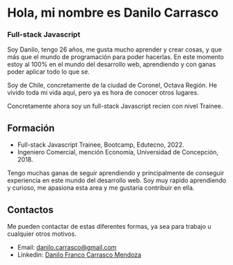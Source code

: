 # Hola, mi nombre es Danilo Carrasco
### Full-stack Javascript

Soy Danilo, tengo 26 años, me gusta mucho aprender y crear cosas, y que más que el mundo de programación para poder hacerlas. En este momento estoy al 100% en el mundo del desarrollo web, aprendiendo y con ganas poder aplicar todo lo que se.

Soy de Chile, concretamente de la ciudad de Coronel, Octava Región. He vivido toda mi vida aquí, pero ya es hora de conocer otros lugares.

Concretamente ahora soy un full-stack Javascript recien con nivel Trainee.

## Formación
- Full-stack Javascript Trainee, Bootcamp, Edutecno, 2022.
- Ingeniero Comercial, mención Economía, Universidad de Concepción, 2018.

Tengo muchas ganas de seguir aprendiendo y principalmente de conseguir experiencia en este mundo del desarrollo web. Soy muy rapido aprendiendo y curioso, me apasiona esta area y me gustaria contribuir en ella.

## Contactos
Me pueden contactar de estas diferentes formas, ya sea para trabajo u cualquier otros motivos.
- Email: danilo.carrasco@gmail.com
- Linkedin: [Danilo Franco Carrasco Mendoza](https://www.linkedin.com/in/danilo-franco-carrasco-mendoza/)



<!--
**DaniloCM/DaniloCM** is a ✨ _special_ ✨ repository because its `README.md` (this file) appears on your GitHub profile.
Here are some ideas to get you started:

- 🔭 I’m currently working on ...
- 🌱 I’m currently learning ...
- 👯 I’m looking to collaborate on ...
- 🤔 I’m looking for help with ...
- 💬 Ask me about ...
- 📫 How to reach me: ...
- 😄 Pronouns: ...
- ⚡ Fun fact: ...
-->

